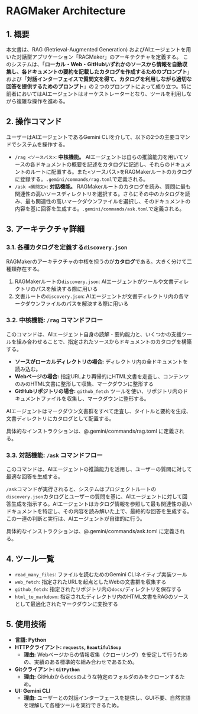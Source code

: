 # RAGMaker Architecture

## 1. 概要
本文書は、RAG (Retrieval-Augmented Generation) およびAIエージェントを用いた対話型アプリケーション「RAGMaker」のアーキテクチャを定義する。
このシステムは、「**ローカル・Web・GitHubいずれかのソースから情報を自動収集し、各ドキュメントの要約を記載したカタログを作成するためのプロンプト**」および「**対話インターフェイスで質問文を得て、カタログを利用しながら適切な回答を提供するためのプロンプト**」の２つのプロンプトによって成り立つ。特に前者においてはAIエージェントはオーケストレーターとなり、ツールを利用しながら複雑な操作を進める。

## 2. 操作コマンド
ユーザーはAIエージェントであるGemini CLIを介して、以下の2つの主要コマンドでシステムを操作する。

*   `/rag <ソースパス>`: **中核機能。** AIエージェントは自らの推論能力を用いてソースの各ドキュメントの概要を記述をカタログに記述し、それらのドキュメントのルートに配置する。また<ソースパス>をRAGMakerルートのカタログに登録する。`.gemini/commands/rag.toml`で定義される。
*   `/ask <質問文>`: **対話機能。** RAGMakerルートのカタログを読み、質問に最も関連性の高いソースディレクトリを選択する。さらにその中のカタログを読み、最も関連性の高いマークダウンファイルを選択し、そのドキュメントの内容を基に回答を生成する。`.gemini/commands/ask.toml`で定義される。

## 3. アーキテクチャ詳細

### 3.1. 各種カタログを定義する`discovery.json`

RAGMakerのアーキテクチャの中核を担うのが**カタログ**である。大きく分けて二種類存在する。

1. RAGMakerルートの`discovery.json`: AIエージェントがツールや文書ディレクトリのパスを解決する際に用いる
2. 文書ルートの`discovery.json`: AIエージェントが文書ディレクトリ内の各マークダウンファイルのパスを解決する際に用いる

### 3.2. 中核機能: `/rag` コマンドフロー
このコマンドは、AIエージェント自身の読解・要約能力と、いくつかの支援ツールを組み合わせることで、指定されたソースからドキュメントのカタログを構築する。

*   **ソースがローカルディレクトリの場合:** ディレクトリ内の全ドキュメントを読み込む。
*   **Webページの場合:** 指定URLより再帰的にHTML文書を走査し、コンテンツのみのHTML文書に整形して収集、マークダウンに整形する
*   **GitHubリポジトリの場合:** `github_fetch` ツールを使い、リポジトリ内のドキュメントファイルを収集し、マークダウンに整形する。

AIエージェントはマークダウン文書群をすべて走査し、タイトルと要約を生成、文書ディレクトリにカタログとして配置する。

具体的なインストラクションは、@.gemini/commands/rag.toml に定義される。


### 3.3. 対話機能: `/ask` コマンドフロー
このコマンドは、AIエージェントの推論能力を活用し、ユーザーの質問に対して最適な回答を生成する。

`/ask`コマンドが実行されると、システムはプロジェクトルートの`discovery.json`カタログとユーザーの質問を基に、AIエージェントに対して回答生成を指示する。AIエージェントはカタログ情報を参照して最も関連性の高いドキュメントを特定し、その内容を読み解いた上で、最終的な回答を生成する。この一連の判断と実行は、AIエージェントが自律的に行う。

具体的なインストラクションは、@.gemini/commands/ask.toml に定義される。

## 4. ツール一覧

- `read_many_files`: ファイルを読むためのGemini CLIネイティブ実装ツール
- `web_fetch`: 指定されたURLを起点としたWebの文書群を収集する
- `github_fetch`: 指定されたリポジトリ内の`docs/`ディレクトリを保存する
- `html_to_markdown`: 指定されたディレクトリ内のHTML文書をRAGのソースとして最適化されたマークダウンに変換する

## 5. 使用技術

*   **言語: Python**
*   **HTTPクライアント: `requests`, `BeautifulSoup`**
    *   **理由:** Webページからの情報収集（クローリング）を安定して行うための、実績のある標準的な組み合わせであるため。
*   **Gitクライアント: `GitPython`**
    *   **理由:** GitHubからdocsのような特定のフォルダのみをクローンするため。
*   **UI: Gemini CLI**
    *   **理由:** ユーザーとの対話インターフェースを提供し、GUI不要、自然言語を理解して各種ツールを実行できるため。